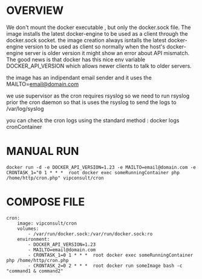 # OVERVIEW

We don't mount the docker executable , but only the docker.sock file. The image installs the latest docker-engine to be used as a client through the docker.sock socket.
the image creation always isntalls the latest docker-engine version to be used as client so normally when the host's docker-engine server is older version it might show an error about API mismatch. The good news is that docker has this nice env variable DOCKER_API_VERSION which allows newer clients to talk to older servers.

the image has an indipendant email sender and it uses the MAILTO=email@domain.com


we use supervisor as the cron requires rsyslog so we need to run rsyslog prior the cron daemon so that is uses the rsyslog to send the logs to /var/log/syslog

you can check the  cron logs using the standard method : docker logs cronContainer

# MANUAL RUN
	docker run -d -e DOCKER_API_VERSION=1.23 -e MAILTO=email@domain.com -e CRONTASK_1="0 1 * * *  root docker exec someRunningContainer php /home/http/cron.php" vipconsult/cron


# COMPOSE FILE

	cron:
        image: vipconsult/cron
        volumes:  
            - /var/run/docker.sock:/var/run/docker.sock:ro
        environment:
            - DOCKER_API_VERSION=1.23
            - MAILTO=email@domain.com
            - CRONTASK_1=0 1 * * *  root docker exec someRunningContainer php /home/http/cron.php
            - CRONTASK_2=0 2 * * * 	root docker run someImage bash -c "command1 & command2"
